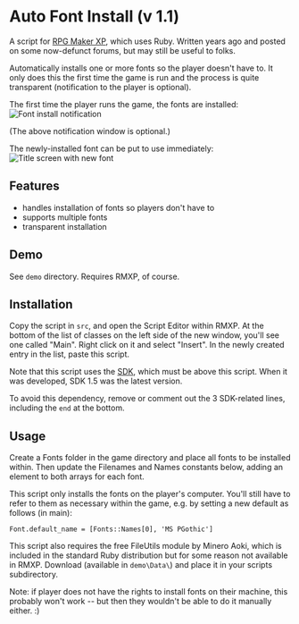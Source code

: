 Auto Font Install (v 1.1)
===

A script for [RPG Maker XP](http://en.wikipedia.org/wiki/RPG_Maker_XP), which uses Ruby. Written years ago and posted on some now-defunct forums, but may still be useful to folks.

Automatically installs one or more fonts so the player doesn't have to. It only does this the first time the game is run and the process is quite transparent (notification to the player is optional).

The first time the player runs the game, the fonts are installed:
![Font install notification](http://s88387243.onlinehome.us/rmxp/auto_font_install/afo_notification.jpg)

(The above notification window is optional.)

The newly-installed font can be put to use immediately:
![Title screen with new font](http://s88387243.onlinehome.us/rmxp/auto_font_install/afo_title.jpg)


Features
---

* handles installation of fonts so players don't have to
* supports multiple fonts
* transparent installation

Demo
---
See `demo` directory. Requires RMXP, of course.


Installation
---
Copy the script in `src`, and open the Script Editor within RMXP. At the bottom of the list of classes on the left side of the new window, you'll see one called "Main". Right click on it and select "Insert". In the newly created entry in the list, paste this script.

Note that this script uses the [SDK](http://www.hbgames.org/forums/viewtopic.php?t=1802.0), which must be above this script. When it was developed, SDK 1.5 was the latest version.

To avoid this dependency, remove or comment out the 3 SDK-related lines, including the `end` at the bottom.


Usage
---
Create a Fonts folder in the game directory and place all fonts to be installed within. Then update the Filenames and Names constants below, adding an element to both arrays for each font.
  
This script only installs the fonts on the player's computer. You'll still have to refer to them as necessary within the game, e.g. by setting a new default as follows (in main):

    Font.default_name = [Fonts::Names[0], 'MS PGothic']
  
This script also requires the free FileUtils module by Minero Aoki, which is included in the standard Ruby distribution but for some reason not available in RMXP. Download (available in `demo\Data\`) and place it in your scripts subdirectory.
  
Note: if player does not have the rights to install fonts on their machine, this probably won't work -- but then they wouldn't be able to do it manually either. :)
